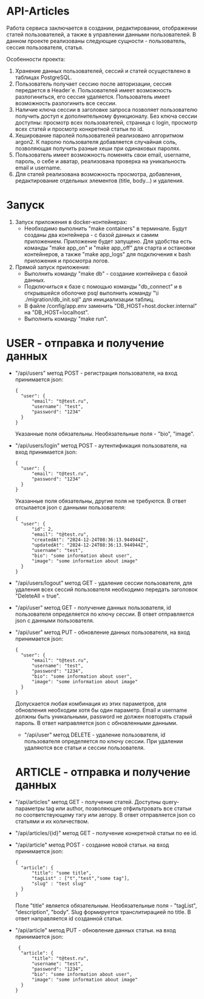 # API-Articles

Работа сервиса заключается в создании, редактировании, отображении статей пользователей, а также в управлении данными пользователей.
В данном проекте реализованы следующие сущности - пользователь, сессия пользователя, статья.

Особенности проекта:
1. Хранение данных пользователей, сессий и статей осуществлено в таблицах PostgreSQL.
2. Пользователь получает сессию после авторизации, сессия передается в Header`е. Пользователей имеет возможность разлогиниться, его сессия удаляется. Пользователь имеет возможность разлогинить все сессии.
3. Наличие ключа сессии в заголовке запроса позволяет пользователю получить доступ к дополнительному функционалу. Без ключа сессии доступны: просмотр всех пользователей, страница с login, просмотр всех статей и просмотр конкретной статьи по id. 
4. Хеширование паролей пользователей реализовано алгоритмом argon2. К паролю пользователя добавляется случайная соль, позволяющая получить разные хеши при одинаковых паролях.
5. Пользователь имеет возможность поменять свои email, username, пароль, о себе и аватар, реализована проверка на уникальность email и username.
6. Для статей реализована возможность просмотра, добавления, редактирование отдельных элементов (title, body...) и удаления.

# Запуск
1. Запуск приложения в docker-контейнерах:
   * Необходимо выполнить "make containers" в терминале. Будут созданы два контейнера - с базой данных и самим приложением.
     Приложение будет запущено. Для удобства есть команды "make app_on" и "make app_off" для старта и остановки контейнеров, а также "make app_logs" для подключения к bash приложения и просмотра логов.
2. Прямой запуск приложения:
   * Выполнить команду "make db" - создание контейнера с базой данных.
   * Подключиться к базе с помощью команды "db_connect" и в открывшейся оболочке psql выполнить команду "\i ./migration/db_init.sql" для инициализации таблиц.
   * В файле /config/app.env заменить "DB_HOST=host.docker.internal" на "DB_HOST=localhost".
   * Выполнить команду "make run".
  
# USER - отправка и получение данных

* "/api/users" метод POST - регистрация пользователя, на вход принимается json:
  ```
  {
    "user": {
        "email": "t@test.ru",
        "username": "test",
        "password": "1234"
    }
  }
  ```

  Указанные поля обязательны. Необязательные поля - "bio", "image".

* "/api/users/login" метод POST - аутентификация пользователя, на вход принимается json:
  ```
  {
    "user": {
        "email": "t@test.ru",
        "password": "1234"
    }
  }
  ```

  Указанные поля обязательны, другие поля не требуются. В ответ отсылается json с данными пользователя:

  ```
  {
    "user": {
        "id": 2,
        "email": "t@test.ru",
        "createdAt": "2024-12-24T08:36:13.944944Z",
        "updatedAt": "2024-12-24T08:36:13.944944Z",
        "username": "test",
        "bio": "some information about user",
        "image": "some information about image"
    }
  }
  ```

* "/api/users/logout" метод GET - удаление сессии пользователя, для удаления всех сессий пользователя необходимо передать заголовок "DeleteAll = true".
* "/api/user" метод GET - получение данных пользователя, id пользователя определяется по ключу сессии. В ответ отправляется json с данными пользователя.
* "/api/user" метод PUT - обновление данных пользователя, на вход принимается json:

  ```
  {
    "user": {
        "email": "t@test.ru",
        "username": "test",
        "password": "1234",
        "bio": "some information about user",
        "image": "some information about image"
    }
  }
  ```

  Допускается любая комбинация из этих параметров, для обновления необходим хотя бы один параметр. Email и username должны быть уникальными, password не должен повторять старый пароль.
  В ответ направляется json с обновленными данными.

  * "/api/user" метод DELETE - удаление пользователя, id пользователя определяется по ключу сессии. При удалении удаляются все статьи и сессии пользователя.
 
  # ARTICLE - отправка и получение данных

* "/api/articles" метод GET - получение статей. Доступны query-параметры tag или author, позволяющие отфильтровать все статьи по соответствующему тэгу или автору. В ответ отправляется json со статьями и их количеством.
* "/api/articles/{id}" метод GET - получение конкретной статьи по ее id.
* "/api/article" метод POST - создание новой статьи. на вход принимается json:

  ```
  {
    "article": {
        "title": "some title",
        "tagList" : ["t","test","some tag"],
        "slug" : "test slug"
    }
  }
  ```

  Поле "title" является обязательным. Необязательные поля - "tagList", "description", "body". Slug формируется транслитирацией по title.
  В ответ направляется id созданной статьи.

* "/api/article" метод PUT - обновление данных статьи. на вход принимается json:

  ```
   {
    "article": {
        "title": "t@test.ru",
        "username": "test",
        "password": "1234",
        "bio": "some information about user",
        "image": "some information about image"
    }
  }
  ```



